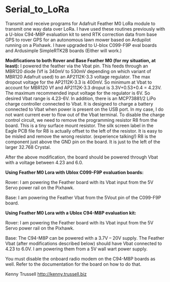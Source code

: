 # Serial_to_LoRa
Transmit and receive programs for Adafruit Feather M0 LoRa module to transmit one way data over LoRa. I have used these routines previously with a U-blox C94-M8P evaluation kit to send RTK correction data from base GPS to rover GPS for an autonomous lawn mower based on Ardupilot running on a Pixhawk. I have upgraded to U-blox C099-F9P eval boards and Ardusimple SimpleRTK2B boards (Either will work.)

**Modifications to both Rover and Base Feather M0 (for my situation, at least):**
I powered the feather via the Vbat pin. This feeds through an MBR120 diode (Vf is 340mV to 530mV depending on which variant of MBR120 Adafruit used) to an AP2112K-3.3 voltage regulator. The max dropout voltage for the AP2112K-3.3 is 400mV. So minimum at Vbat to account for MBR120 Vf and AP2112K-3.3 droput is 3.3V+0.53+0.4 = 4.23V. The maximum recommended input voltage for the regulator is 6V. So desired Vbat range is 4.23-6V. In addition, there is an MCP73881/2 LiPo charge controller connected to Vbat. It is designed to charge a battery connected to Vbat when power is present on the USB port. In my case, I do not want current ever to flow out of the Vbat terminal. To disable the charge control circuit, we need to remove the programming resistor R8 from the board. This is a tiny surface mount resistor. The silk screen label in the Eagle PCB file for R8 is actually offset to the left of the resistor. It is easy to be misled and remove the wrong resistor. (experience talking!) R8 is the component just above the GND pin on the board. It is just to the left of the larger 32.768 Crystal.

After the above modification, the board should be powered through Vbat with a voltage between 4.23 and 6.0.
 
**Using Feather M0 Lora with Ublox C099-F9P evaluation boards:**

Rover:
I am powering the Feather board with its Vbat input from the 5V Servo power rail on the Pixhawk.

Base:
I am powering the Feather Vbat from the 5Vout pin of the C099-F9P board.

**Using Feather M0 Lora with a Ublox C94-M8P evaluation kit:**

Rover:
I am powering the Feather board with its Vbat input from the 5V Servo power rail on the Pixhawk.

Base:
The C94-M8P can be powered with a 3.7V – 20V supply. The Feather Vbat (after modifications described below) should have Vbat connected to 4.23 to 6.0V. I am powering them from a 5V wall wart power supply.

You must disable the onboard radio modem on the C94-M8P boards as well. Refer to the documentation for the board on how to do that.


Kenny Trussell
http://kenny.trussell.biz
